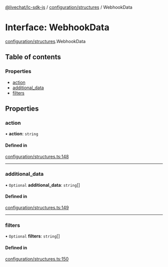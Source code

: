 [@livechat/lc-sdk-js](../README.md) / [configuration/structures](../modules/configuration_structures.md) / WebhookData

# Interface: WebhookData

[configuration/structures](../modules/configuration_structures.md).WebhookData

## Table of contents

### Properties

- [action](configuration_structures.WebhookData.md#action)
- [additional\_data](configuration_structures.WebhookData.md#additional_data)
- [filters](configuration_structures.WebhookData.md#filters)

## Properties

### action

• **action**: `string`

#### Defined in

[configuration/structures.ts:148](https://github.com/livechat/lc-sdk-js/blob/951da85/src/configuration/structures.ts#L148)

___

### additional\_data

• `Optional` **additional\_data**: `string`[]

#### Defined in

[configuration/structures.ts:149](https://github.com/livechat/lc-sdk-js/blob/951da85/src/configuration/structures.ts#L149)

___

### filters

• `Optional` **filters**: `string`[]

#### Defined in

[configuration/structures.ts:150](https://github.com/livechat/lc-sdk-js/blob/951da85/src/configuration/structures.ts#L150)
